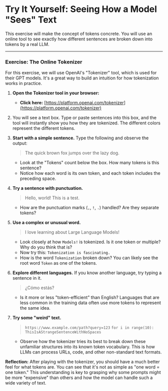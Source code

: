 # Try It Yourself: Seeing How a Model "Sees" Text

This exercise will make the concept of tokens concrete. You will use an online tool to see exactly how different sentences are broken down into tokens by a real LLM.

---

### Exercise: The Online Tokenizer

For this exercise, we will use OpenAI's "Tokenizer" tool, which is used for their GPT models. It's a great way to build an intuition for how tokenization works in practice.

1.  **Open the Tokenizer tool in your browser:**
    *   **Click here:** [https://platform.openai.com/tokenizer](https://platform.openai.com/tokenizer)

2.  You will see a text box. Type or paste sentences into this box, and the tool will instantly show you how they are tokenized. The different colors represent the different tokens.

3.  **Start with a simple sentence.** Type the following and observe the output:
    > The quick brown fox jumps over the lazy dog.

    *   Look at the "Tokens" count below the box. How many tokens is this sentence?
    *   Notice how each word is its own token, and each token includes the preceding space.

4.  **Try a sentence with punctuation.**
    > Hello, world! This is a test.

    *   How are the punctuation marks (`,`, `!`, `.`) handled? Are they separate tokens?

5.  **Use a complex or unusual word.**
    > I love learning about Large Language Models!

    *   Look closely at how `Models!` is tokenized. Is it one token or multiple? Why do you think that is?
    *   Now try this: `Tokenization is fascinating.`
    *   How is the word `Tokenization` broken down? You can likely see the root word `Token` as one of the tokens.

6.  **Explore different languages.** If you know another language, try typing a sentence in it.
    > ¿Cómo estás?

    *   Is it more or less "token-efficient" than English? Languages that are less common in the training data often use more tokens to represent the same idea.

7.  **Try some "weird" text.**
    > `https://www.example.com/path?query=123`
    > `for i in range(10):`
    > `ThisIsAStrangeSentenceWithNoSpaces`

    *   Observe how the tokenizer tries its best to break down these unfamiliar structures into its known token vocabulary. This is how LLMs can process URLs, code, and other non-standard text formats.

**Reflection:**
After playing with the tokenizer, you should have a much better feel for what tokens are. You can see that it's not as simple as "one word = one token." This understanding is key to grasping why some prompts might be more "expensive" than others and how the model can handle such a wide variety of text.
